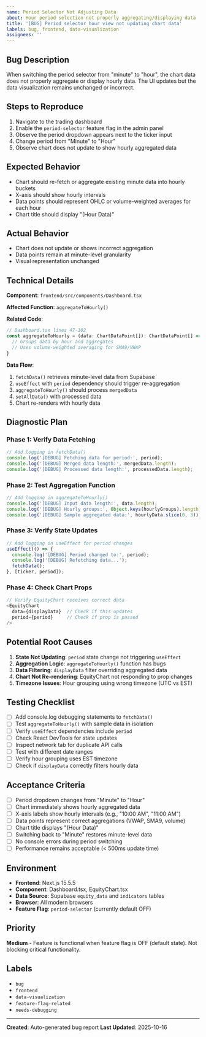 ```yaml
---
name: Period Selector Not Adjusting Data
about: Hour period selection not properly aggregating/displaying data
title: '[BUG] Period selector hour view not updating chart data'
labels: bug, frontend, data-visualization
assignees: ''
---
```


## Bug Description

When switching the period selector from "minute" to "hour", the chart data does not properly aggregate or display hourly data. The UI updates but the data visualization remains unchanged or incorrect.

## Steps to Reproduce

1. Navigate to the trading dashboard
2. Enable the `period-selector` feature flag in the admin panel
3. Observe the period dropdown appears next to the ticker input
4. Change period from "Minute" to "Hour"
5. Observe chart does not update to show hourly aggregated data

## Expected Behavior

- Chart should re-fetch or aggregate existing minute data into hourly buckets
- X-axis should show hourly intervals
- Data points should represent OHLC or volume-weighted averages for each hour
- Chart title should display "(Hour Data)"

## Actual Behavior

- Chart does not update or shows incorrect aggregation
- Data points remain at minute-level granularity
- Visual representation unchanged

## Technical Details

**Component**: `frontend/src/components/Dashboard.tsx`

**Affected Function**: `aggregateToHourly()`

**Related Code**:
```typescript
// Dashboard.tsx lines 47-102
const aggregateToHourly = (data: ChartDataPoint[]): ChartDataPoint[] => {
  // Groups data by hour and aggregates
  // Uses volume-weighted averaging for SMA9/VWAP
}
```

**Data Flow**:
1. `fetchData()` retrieves minute-level data from Supabase
2. `useEffect` with `period` dependency should trigger re-aggregation
3. `aggregateToHourly()` should process `mergedData`
4. `setAllData()` with processed data
5. Chart re-renders with hourly data

## Diagnostic Plan

### Phase 1: Verify Data Fetching
```typescript
// Add logging in fetchData()
console.log('[DEBUG] Fetching data for period:', period);
console.log('[DEBUG] Merged data length:', mergedData.length);
console.log('[DEBUG] Processed data length:', processedData.length);
```

### Phase 2: Test Aggregation Function
```typescript
// Add logging in aggregateToHourly()
console.log('[DEBUG] Input data length:', data.length);
console.log('[DEBUG] Hourly groups:', Object.keys(hourlyGroups).length);
console.log('[DEBUG] Sample aggregated data:', hourlyData.slice(0, 3));
```

### Phase 3: Verify State Updates
```typescript
// Add logging in useEffect for period changes
useEffect(() => {
  console.log('[DEBUG] Period changed to:', period);
  console.log('[DEBUG] Refetching data...');
  fetchData();
}, [ticker, period]);
```

### Phase 4: Check Chart Props
```typescript
// Verify EquityChart receives correct data
<EquityChart 
  data={displayData}  // Check if this updates
  period={period}     // Check if prop is passed
/>
```

## Potential Root Causes

1. **State Not Updating**: `period` state change not triggering `useEffect`
2. **Aggregation Logic**: `aggregateToHourly()` function has bugs
3. **Data Filtering**: `displayData` filter overriding aggregated data
4. **Chart Not Re-rendering**: EquityChart not responding to prop changes
5. **Timezone Issues**: Hour grouping using wrong timezone (UTC vs EST)

## Testing Checklist

- [ ] Add console.log debugging statements to `fetchData()`
- [ ] Test `aggregateToHourly()` with sample data in isolation
- [ ] Verify `useEffect` dependencies include `period`
- [ ] Check React DevTools for state updates
- [ ] Inspect network tab for duplicate API calls
- [ ] Test with different date ranges
- [ ] Verify hour grouping uses EST timezone
- [ ] Check if `displayData` correctly filters hourly data

## Acceptance Criteria

- [ ] Period dropdown changes from "Minute" to "Hour"
- [ ] Chart immediately shows hourly aggregated data
- [ ] X-axis labels show hourly intervals (e.g., "10:00 AM", "11:00 AM")
- [ ] Data points represent correct aggregations (VWAP, SMA9, volume)
- [ ] Chart title displays "(Hour Data)"
- [ ] Switching back to "Minute" restores minute-level data
- [ ] No console errors during period switching
- [ ] Performance remains acceptable (< 500ms update time)

## Environment

- **Frontend**: Next.js 15.5.5
- **Component**: Dashboard.tsx, EquityChart.tsx
- **Data Source**: Supabase `equity_data` and `indicators` tables
- **Browser**: All modern browsers
- **Feature Flag**: `period-selector` (currently default OFF)

## Priority

**Medium** - Feature is functional when feature flag is OFF (default state). Not blocking critical functionality.

## Labels

- `bug`
- `frontend`
- `data-visualization`
- `feature-flag-related`
- `needs-debugging`

---

**Created**: Auto-generated bug report
**Last Updated**: 2025-10-16


